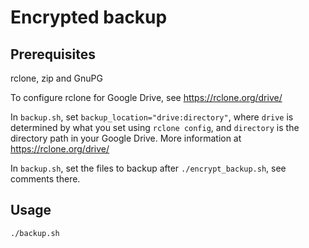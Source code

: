 # Encrypted backup

## Prerequisites

rclone, zip and GnuPG

To configure rclone for Google Drive, see https://rclone.org/drive/

In `backup.sh`, set `backup_location="drive:directory"`, where `drive` is determined by what you set using `rclone config`, and `directory` is the directory path in your Google Drive. More information at https://rclone.org/drive/

In `backup.sh`, set the files to backup after `./encrypt_backup.sh`, see comments there.

## Usage 

`./backup.sh`
